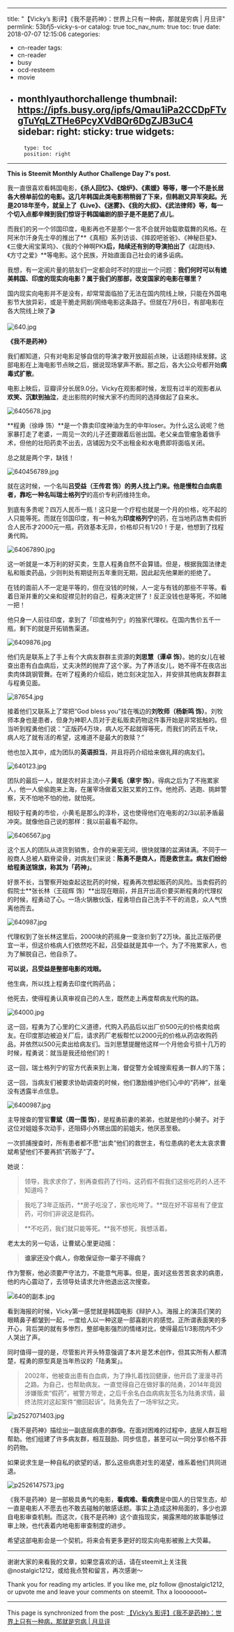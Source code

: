 
---
title: "【Vicky’s 影评】《我不是药神》：世界上只有一种病，那就是穷病 | 月旦评"
permlink: 53bfj5-vicky-s-or
catalog: true
toc_nav_num: true
toc: true
date: 2018-07-07 12:15:06
categories:
- cn-reader
tags:
- cn-reader
- busy
- ocd-resteem
- movie
- monthlyauthorchallenge
thumbnail: https://ipfs.busy.org/ipfs/Qmau1iPa2CCDpFTvgTuYqLZTHe6PcyXVdBQr6DgZJB3uC4
sidebar:
    right:
        sticky: true
widgets:
    -
        type: toc
        position: right
---


**This is Steemit Monthly Author Challenge Day 7's post.**

我一直很喜欢看韩国电影，**《杀人回忆》、《熔炉》、《素媛》**等等，哪一个不是长居各大榜单前位的电影。这几年韩国此类电影稍稍弱了下来，但韩剧又异军突起。光是2018年至今，就呈上了**《Live》、《迷雾》、《我的大叔》、《武法律师》**等，每一个切入点都辛辣到我们惊讶于韩国编剧的**胆子是不是肥了点儿**。

而我们的另一个邻国印度，电影再也不是那个一言不合就开始载歌载舞的风格。在阿米尔汗身先士卒的推出了**《真相》系列访谈、《摔跤吧爸爸》、《神秘巨星》、《三傻大闹宝莱坞》、《我的个神啊PK‎》**后，陆续还有别的导演拍出了**《起跑线》、《方寸之爱》**等电影。这个民族，开始直面自己社会的诸多诟病。

我想，有一定阅片量的朋友们一定都会时不时的提出一个问题：**我们何时可以有媲美韩国、印度的现实向电影？属于我们的那部，改变国家的电影在哪里？**

国内现实向电影并不是没有，却常常面临拍了无法在国内院线上映，只能在外国电影节大放异彩，或是干脆走网剧/网络电影这条路子。但就在7月6日，有部电影在各大院线上映了🎬

![640.jpg](https://ipfs.busy.org/ipfs/Qmau1iPa2CCDpFTvgTuYqLZTHe6PcyXVdBQr6DgZJB3uC4)

**《我不是药神》**

我们都知道，只有对电影足够自信的导演才敢开放超前点映，让话题持续发酵。这部电影在上海电影节点映之后，据说现场掌声不断。那之后，各大公众号都开始**病毒式扩散**。

电影上映后，豆瓣评分长居9.0分。Vicky在观影都时候，发现有过半的观影者从**欢笑、沉默到抽泣**，走出影院的时候大家不约而同的选择做起了自来水。

![6405678.jpg](https://ipfs.busy.org/ipfs/QmPwNtYFdDGQqX9MGNsoL8uP53rBM3xUxGHd3hBLAHQHQo)

**程勇（徐峥 饰）**是一个靠卖印度神油为生的中年loser。为什么这么说呢？他家暴打走了老婆，一周见一次的儿子还要跟着后爸出国。老父亲血管瘤急着做手术，但他的壮阳药卖不出去，店铺因为交不出租金和水电费即将面临关闭。

总之就是两个字，缺钱！

![640456789.jpg](https://ipfs.busy.org/ipfs/QmSkqRQzBV8oZAkkuT2EbcMsJDC7DJV5uVDUGtxbZTSGLr)

就在这时候，一个名叫**吕受益（王传君 饰）**的男人找上门来。他是慢粒白血病患者，靠吃一种名叫**瑞士格列宁**的高价专利药维持生命。

到底有多贵呢？四万人民币一瓶！这只是一个疗程也就是一个月的价格，吃不起的人只能等死。而就在邻国印度，有一种名为**印度格列宁**的药，在当地药店售卖假折合人民币才2000元一瓶，药效基本无异，价格却只有1/20！于是，他想到了找程勇代购。

![64067890.jpg](https://ipfs.busy.org/ipfs/QmSUtfByuYzRaBpMtBo6QJgamBPmqH5WzfHLWALvQpqG4h)

这一听就是一本万利的好买卖，生意人程勇自然不会算错。但是，根据我国法律走私和贩卖药品，少则判处有期徒刑五年重则无期，因此起先他果断的拒绝了。

在钱的面前人不一定是平等的，但在没钱的时候，人一定与有钱的那些不平等。看着日渐并重的父亲和捉襟见肘的自己，程勇决定拼了！反正没钱也是等死，不如赌一把！

他只身一人前往印度，拿到了「印度格列宁」的独家代理权。在国内售价五千一瓶，剩下的就是开拓销售渠道。

![6409876.jpg](https://ipfs.busy.org/ipfs/Qmf5sPQjJH96wujg2gJNnZthcp1iVMooFxSJbnCSfdrmQc)

他们先是联系上了手上有个大病友群群主资源的**刘思慧（谭卓 饰）**。她的女儿在被查出患有白血病后，丈夫决然的抛弃了这个家。为了养活女儿，她不得不在夜店出卖肉体跳钢管舞。在听了程勇的介绍后，她立刻决定加入，并安排其他病友群群主与程勇见面。

![87654.jpg](https://ipfs.busy.org/ipfs/QmZFeYvTbsdjjPiViE1WBkkgXaAkVhFfP1BpJHt9GN2mvs)

接着他们又联系上了常把“God bless you”挂在嘴边的**刘牧师（杨新鸣 饰）**。刘牧师本身也是患者，但身为神职人员对于走私贩卖药物这件事开始是非常抵触的。但当听到程勇他们说：“正版药4万块，病人吃不起就得等死，而我们的药五千块，病人吃了就有活的希望，这难道不是最大的救赎？”

他也加入其中，成为团队的**英语担当**，并且将药介绍给来做礼拜的病友们。

![640123.jpg](https://ipfs.busy.org/ipfs/QmVCMH12Gh3nTc9o2X4UbQSFwrZUZ68RwvFWnmruxZCFXU)

团队的最后一人，就是农村非主流小子**黄毛（章宇 饰）**。得病之后为了不拖累家人，他一人偷偷跑来上海，在屠宰场做着又脏又累的工作。他抢药、逃跑、挑衅警察，天不怕地不怕的他，就怕死。

相较于程勇的市侩，小黄毛是那么的淳朴，这也使得他们在电影的2/3以前矛盾最冲突。就像他自己说的那样：我以前最看不起你。

![6406567.jpg](https://ipfs.busy.org/ipfs/QmTMVpXZCDnWHFt4EYcoLTBDmEFNnJMR9xNhPBcVFfqnU8)

这个五人的团队从进货到销售，合作的亲密无间，很快就赚的盆满钵满。不同于一般商人总被人戳脊梁骨，对病友们来说：**陈勇不是商人，而是救世主。**病友们纷纷给程勇送锦旗，称其为**「药神」**。

好景不长，当警察开始查起这批药的时候，程勇再次想起贩药的风险。当卖假药的假院士**张长林（王砚辉 饰）**出现在眼前，并且开出高价要买断程勇的代理权的时候，程勇动了心。一场火锅散伙饭，程勇坦白自己洗手不干的消息，众人气愤离他而去。

![640987.jpg](https://ipfs.busy.org/ipfs/QmXgET8JXCCxmXUnQEr3ptdMpYQhRR5oX4bSsZm5MSY192)

代理权到了张长林这里后，2000块的药摇身一变涨价到了2万块。虽比正版药便宜一半，但这价格病人们依然吃不起，吕受益就是其中一个。为了不拖累家人，也为了解脱自己，他自杀了。

**可以说，吕受益是整部电影的戏眼。**

他生病，所以找上程勇去印度代购药品；

他死去，使得程勇认真审视自己的人生，既然走上再度帮病友代购的路。

![64000.jpg](https://ipfs.busy.org/ipfs/QmNnSkYauyiuSC5ueMgvTQqgBvv7NbetbzdEciVJZ7cfp8)

这一回，程勇为了心里的仁义道德，代购入药品后以出厂价500元的价格卖给病友。在印度那边被迫关厂后，请求药厂老板帮忙以2000元的价格从药店收购药品，并依然以500元卖出给病友们。当刘思慧提醒他这样一个月他会亏损十几万的时候，程勇说：就当是我还给他们的！

这一回，瑞士格列宁的官方代表来到上海，督促警方全城搜索程勇一群人的下落；

这一回，当病友们被要求协助调查的时候，他们激励维护他们心中的“药神”，丝毫没有透露半点信息。

![6400987.jpg](https://ipfs.busy.org/ipfs/QmYpUdAS8npNFr548HLHmfmQ9myNKEYFYenwnE8r3vuoxk)

主导搜查的警官**曹斌（周一围 饰）**，是程勇前妻的弟弟，也就是他的小舅子。对于这位对姐姐多次动手，还阻碍小外甥出国的前姐夫，他厌恶至极。

一次抓捕搜查时，所有患者都不愿“出卖”他们的救世主，有位患病的老太太哀求曹斌希望他们不要再抓“药贩子”了。

她说：

> 领导，我求求你了，别再查假药了行吗，这药假不假我们这些吃药的人还不知道吗？

> 我吃了3年正版药，**房子吃没了，家也吃垮了。**现在好不容易有了便宜药，可你们非说这是假药。

> **不吃药，我们就只能等死。**我不想死，我想活着。

老太太的另一句话，让曹斌心里更动摇：

> **谁家还没个病人，你敢保证你一辈子不得病？**

作为警察，他必须要严守法力，不能意气用事。但是，面对这些苦苦哀求的病患，他的内心震动了，去领导处请求允许他退出这次搜查。

![640的副本.jpg](https://ipfs.busy.org/ipfs/QmNom1ZjMbZ7PXzDXPLe7Pv5yd1AadxT8HDc9SnRaTiBT5)


看到海报的时候，Vicky第一感觉就是韩国电影《辩护人》。海报上的演员们笑的眼睛鼻子都皱到一起，一度给人以一种这是一部喜剧片的感觉。正所谓表面笑的多开心，背后哭的就有多惨烈，整部电影强烈的情绪对比，使得最后1/3影院内不少人哭出了声。

同时值得一提的是，尽管影片开头特意强调了本片是艺术创作，但其实所有人都清楚，程勇的原型真是当年热议的「陆勇案」。
> 2002年，他被查出患有白血病，为了挣扎着找回健康，他开启了漫漫寻药之路。为自己，也帮助病友。一直觉得自己在做好事的陆勇，2014年竟因涉嫌贩卖“假药”，被警方带走，之后千余名白血病病友签名为陆勇求情，最终法院对这起案件“撤回起诉”。陆勇免去了一场牢狱之灾。

![p2527071403.jpg](https://ipfs.busy.org/ipfs/Qmdp1h2bhgJZamnvp6gduJNHsqHdHcZXXEa4M64eXj3DEv)

《我不是药神》描绘出一副底层病患的群像。在面对困难的过程中，底层人群互相帮助。他们组建了许多病友群，相互鼓励、同步信息，甚至可以一同分享价格不菲的药物。

如果说求生是一种自私的欲望的话，那么这些病患对生的渴望，维系着他们共同进退。

![p2526147573.jpg](https://ipfs.busy.org/ipfs/QmZp3bVKvZf9bFq1KuFQJ5SVg8QPsCcotApvzGus3WfJN1)

《我不是药神》是一部极具勇气的电影，**看病难、看病贵**是中国人的日常生态，却一直是电影人不愿去也不敢去碰触的敏感话题。事实上造成这种局面的，多少也源自电影审查机制。而这次，《我不是药神》这个直指现实，揭露黑暗的故事能够过审上映，也代表着内地电影审查制度的进步。

希望这部电影会是一个契机，将来会有更多更好的现实向电影被搬上大荧幕。

-------

谢谢大家的来看我的文章，如果您喜欢的话，请在steemit上关注我@nostalgic1212，或给我点赞和留言，再次感谢～

Thank you for reading my articles. If you like me, plz follow @nostalgic1212, or upvote me and leave your comments on steemit. Thx a looooooot~

- - -

This page is synchronized from the post: [【Vicky’s 影评】《我不是药神》：世界上只有一种病，那就是穷病 | 月旦评](https://steemit.com/@nostalgic1212/53bfj5-vicky-s-or)
